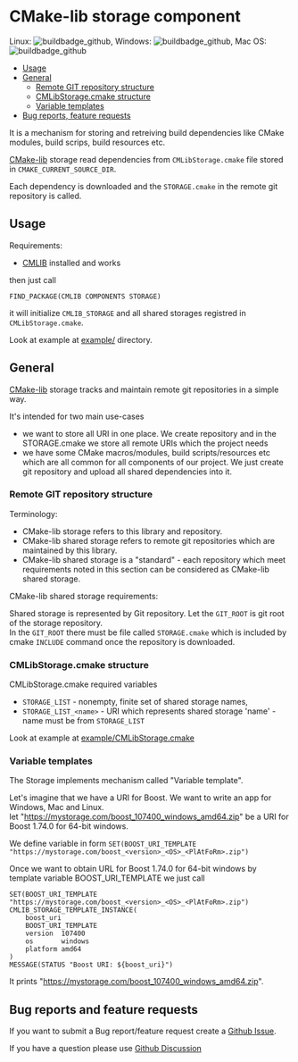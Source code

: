 
# CMake-lib storage component

Linux: ![buildbadge_github], Windows: ![buildbadge_github], Mac OS: ![buildbadge_github]

* [Usage](#usage)
* [General](#general)
  + [Remote GIT repository structure](#remote-git-repository-structure)
  + [CMLibStorage.cmake structure](#cmlibstoragecmake-structure)
  + [Variable templates](#variable-templates)
* [Bug reports, feature requests](#bug-reports-and-feature-requests)

It is a mechanism for storing and retreiving build dependencies like CMake modules, build scrips,
build resources etc.

[CMake-lib] storage read dependencies from `CMLibStorage.cmake` file stored in
`CMAKE_CURRENT_SOURCE_DIR`.

Each dependency is downloaded and the `STORAGE.cmake` in the remote git repository is called.

## Usage

Requirements:

- [CMLIB] installed and works

then just call

```
FIND_PACKAGE(CMLIB COMPONENTS STORAGE)
```

it will initialize `CMLIB_STORAGE` and all shared storages registred in `CMLibStorage.cmake`.

Look at example at [example/] directory.

## General

[CMake-lib] storage tracks and maintain remote git repositories in a simple way.

It's intended for two main use-cases

- we want to store all URI in one place. We create repository and in the STORAGE.cmake
  we store all remote URIs which the project needs
- we have some CMake macros/modules, build scripts/resources etc which are all common for all
  components of our project. We just create  git repository and upload all shared dependencies
  into it.

### Remote GIT repository structure

Terminology:

- CMake-lib storage refers to this library and repository.
- CMake-lib shared storage refers to remote git repositories which are maintained by this library.
- CMake-lib shared storage is a "standard" - each repository which meet
  requirements noted in this section can be considered as CMake-lib shared storage.

CMake-lib shared storage requirements:

Shared storage is represented by Git repository. Let the `GIT_ROOT` is git root of the
storage repository. \
In the `GIT_ROOT` there must be file called `STORAGE.cmake` which is included
by cmake `INCLUDE` command once the repository is downloaded.

### CMLibStorage.cmake structure

CMLibStorage.cmake required variables

- `STORAGE_LIST` - nonempty, finite set of shared storage names,
- `STORAGE_LIST_<name>` - URI which represents shared storage 'name' - name must be from `STORAGE_LIST`

Look at example at [example/CMLibStorage.cmake]

### Variable templates

The Storage implements mechanism called "Variable template".

Let's imagine that we have a URI for Boost. We want to write an app for Windows, Mac and Linux. \
let "https://mystorage.com/boost_107400_windows_amd64.zip" be a URI for Boost 1.74.0 for 64-bit windows.

We define variable in form `SET(BOOST_URI_TEMPLATE "https://mystorage.com/boost_<version>_<OS>_<PlAtFoRm>.zip")`

Once we want to obtain URL for Boost 1.74.0 for 64-bit windows by template variable BOOST_URI_TEMPLATE we just call

```
SET(BOOST_URI_TEMPLATE "https://mystorage.com/boost_<version>_<OS>_<PlAtFoRm>.zip")
CMLIB_STORAGE_TEMPLATE_INSTANCE(
	boost_uri
	BOOST_URI_TEMPLATE
	version  107400
	os       windows
	platform amd64
)
MESSAGE(STATUS "Boost URI: ${boost_uri}")
```

It prints "https://mystorage.com/boost_107400_windows_amd64.zip".

## Bug reports and feature requests

If you want to submit a Bug report/feature request create a [Github Issue].

If you have a question please use [Github Discussion]



[CMLIB]:             https://github.com/cmakelib
[CMake-lib]:         https://github.com/cmakelib
[Github Discussion]: https://github.com/cmakelib/cmakelib-component-storage/discussions
[Github Issue]:      https://github.com/cmakelib/cmakelib-component-storage/issues
[example/CMLibStorage.cmake]: example/CMLibStorage.cmake
[example/]: example/
[buildbadge_github]: https://github.com/cmakelib/cmakelib-component-storage/workflows/Tests/badge.svg

